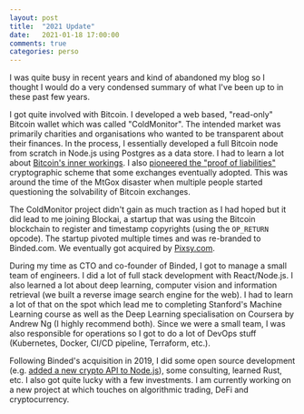 ```yaml
---
layout: post
title:  "2021 Update"
date:   2021-01-18 17:00:00
comments: true
categories: perso
---
```


I was quite busy in recent years and kind of abandoned my blog so I
thought I would do a very condensed summary of what I've been up to in
these past few years.

I got quite involved with Bitcoin. I developed a web based, "read-only"
Bitcoin wallet which was called "ColdMonitor". The intended market was
primarily charities and organisations who wanted to be transparent about
their finances. In the process, I essentially developed a full Bitcoin
node from scratch in Node.js using Postgres as a data store. I had to
learn a lot about [Bitcoin's inner
workings](https://github.com/olalonde/bitcoin-notes). I also [pioneered
the "proof of
liabilities"](https://github.com/olalonde/proof-of-liabilities)
cryptographic scheme that some exchanges eventually adopted. This was
around the time of the MtGox disaster when multiple people started
questioning the solvability of Bitcoin exchanges.

The ColdMonitor project didn't gain as much traction as I had hoped but
it did lead to me joining Blockai, a startup that was using the Bitcoin
blockchain to register and timestamp copyrights (using the `OP_RETURN`
opcode). The startup pivoted multiple times and was re-branded to
Binded.com. We eventually got acquired by
[Pixsy.com](https://www.pixsy.com/binded/).

During my time as CTO and co-founder of Binded, I got to manage a small
team of engineers. I did a lot of full stack development with
React/Node.js. I also learned a lot about deep learning, computer vision
and information retrieval (we built a reverse image search engine for
the web). I had to learn a lot of that on the spot which lead me to
completing Stanford's Machine Learning course as well as the Deep
Learning specialisation on Coursera by Andrew Ng (I highly recommend
both). Since we were a small team, I was also responsible for operations
so I got to do a lot of DevOps stuff (Kubernetes, Docker, CI/CD
pipeline, Terraform, etc.).

Following Binded's acquisition in 2019, I did some open source
development (e.g. [added a new crypto API to
Node.js](https://github.com/nodejs/node/pull/34600)), some consulting,
learned Rust, etc. I also got quite lucky with a few investments. I am
currently working on a new project at which touches on algorithmic
trading, DeFi and cryptocurrency.
